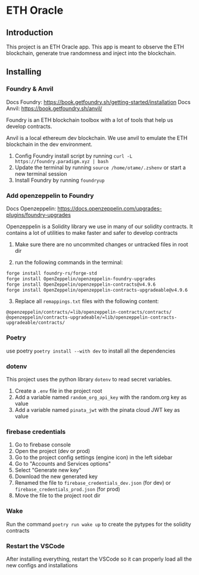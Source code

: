 # ETH Oracle

## Introduction
This project is an ETH Oracle app. This app is meant to observe the ETH blockchain, 
generate true randomness and inject into the blockchain.

## Installing
### Foundry & Anvil

Docs Foundry: https://book.getfoundry.sh/getting-started/installation
Docs Anvil: https://book.getfoundry.sh/anvil/

Foundry is an ETH blockchain toolbox with a lot of tools that help us
develop contracts. 

Anvil is a local ethereum dev blockchain. We use anvil to emulate
the ETH blockchain in the dev environment.

1. Config Foundry install script by running `curl -L https://foundry.paradigm.xyz | bash`
2. Update the terminal by running `source /home/otame/.zshenv` or start a new terminal session
3. Install Foundry by running `foundryup`

### Add openzeppelin to Foundry

Docs Openzeppelin: https://docs.openzeppelin.com/upgrades-plugins/foundry-upgrades

Openzeppelin is a Solidity library we use in many of our solidity contracts. It contains
a lot of utilities to make faster and safer to develop contracts

1. Make sure there are no uncommited changes or untracked files in root dir

2. run the following commands in the terminal:
```Bash
forge install foundry-rs/forge-std
forge install OpenZeppelin/openzeppelin-foundry-upgrades
forge install OpenZeppelin/openzeppelin-contracts@v4.9.6
forge install OpenZeppelin/openzeppelin-contracts-upgradeable@v4.9.6
```

3. Replace all `remappings.txt` files with the following content:
```Text
@openzeppelin/contracts/=lib/openzeppelin-contracts/contracts/
@openzeppelin/contracts-upgradeable/=lib/openzeppelin-contracts-upgradeable/contracts/
```

### Poetry
use poetry `poetry install --with dev` to install all the dependencies

### dotenv
This project uses the python library `dotenv` to read secret variables.

1. Create a `.env` file in the project root
2. Add a variable named `random_org_api_key` with the random.org key as value
3. Add a variable named `pinata_jwt` with the pinata cloud JWT key as value

### firebase credentials
1. Go to firebase console
2. Open the project (dev or prod)
3. Go to the project config settings (engine icon) in the left sidebar
4. Go to "Accounts and Services options"
5. Select "Generate new key"
6. Download the new generated key
7. Renamed the file to `firebase_credentials_dev.json` (for dev) or `firebase_credentials_prod.json` (for prod)
8. Move the file to the project root dir


### Wake
Run the command `poetry run wake up` to create the pytypes for the solidity contracts

### Restart the VSCode
After installing everything, restart the VSCode so it can properly load all the new configs and
installations